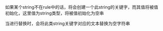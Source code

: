 如果某个string不在rule中的话，将会创建一个此string的关键字，而其值将被值初始化，这里值为string类型，将被值初始化为空串

当进行替换时，会将此类string关键字对应的文本替换为空字符串